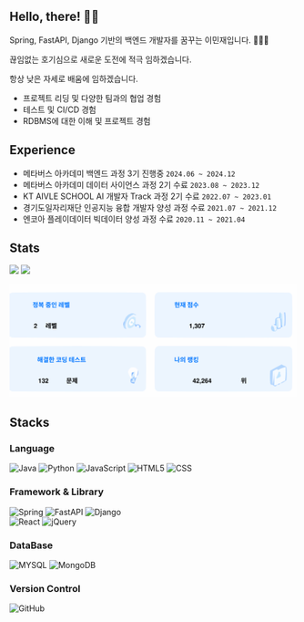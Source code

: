 ## Hello, there! 🖐🏻

Spring, FastAPI, Django 기반의 백엔드 개발자를 꿈꾸는 이민재입니다. 🙋🏻‍♂️

끊임없는 호기심으로 새로운 도전에 적극 임하겠습니다.

항상 낮은 자세로 배움에 임하겠습니다.

- 프로젝트 리딩 및 다양한 팀과의 협업 경험
- 테스트 및 CI/CD 경험
- RDBMS에 대한 이해 및 프로젝트 경험

## Experience

- 메타버스 아카데미 백엔드 과정 3기 진행중 `2024.06 ~ 2024.12`
- 메타버스 아카데미 데이터 사이언스 과정 2기 수료 `2023.08 ~ 2023.12`
- KT AIVLE SCHOOL AI 개발자 Track 과정 2기 수료 `2022.07 ~ 2023.01`
- 경기도일자리재단 인공지능 융합 개발자 양성 과정 수료 `2021.07 ~ 2021.12`
- 엔코아 플레이데이터 빅데이터 양성 과정 수료 `2020.11 ~ 2021.04`

## Stats

<p>
  <img height="120em" src="https://github-readme-stats.vercel.app/api?username=kamillee0918&show_icons=true&bg_color=30,e96443,904e95&title_color=fff&text_color=fff">
  <img height="120em" src="https://github-readme-stats.vercel.app/api/top-langs?username=kamillee0918&layout=compact&bg_color=30,e96443,904e95&title_color=fff&text_color=fff">
</p>

[![Programmers-Rank](https://github.com/kamillee0918/github-programmers-rank/blob/master/lib/result.svg)](https://github.com/kamillee0918/github-programmers-rank)

## Stacks


### Language

![Java](https://img.shields.io/badge/Java-%23ED8B00.svg?style=for-the-badge&logo=openjdk&logoColor=fff)
![Python](https://img.shields.io/badge/python-007396?style=for-the-badge&logo=python&logoColor=fff)
![JavaScript](https://img.shields.io/badge/javascript-%23323330.svg?style=for-the-badge&logo=javascript&logoColor=%23F7DF1E)
![HTML5](https://img.shields.io/badge/html5-E34F26?style=for-the-badge&logo=html5&logoColor=white)
![CSS](https://img.shields.io/badge/css-1572B6?style=for-the-badge&logo=css3&logoColor=white)

### Framework & Library

![Spring](https://img.shields.io/badge/Spring-6DB33F?style=for-the-badge&logo=spring&logoColor=fff)
![FastAPI](https://img.shields.io/badge/FastAPI-005571?style=for-the-badge&logo=fastapi)
![Django](https://img.shields.io/badge/Django-005571?style=for-the-badge&logo=django)
<br>
![React](https://img.shields.io/badge/react-61DAFB?style=for-the-badge&logo=react&logoColor=black)
![jQuery](https://img.shields.io/badge/jquery-0769AD?style=for-the-badge&logo=jquery&logoColor=white)

### DataBase

![MYSQL](https://img.shields.io/badge/mysql-4479A1?style=for-the-badge&logo=mysql&logoColor=white)
![MongoDB](https://img.shields.io/badge/mongodb-005571?style=for-the-badge&logo=mongodb)

### Version Control

![GitHub](https://img.shields.io/badge/github-181717?style=for-the-badge&logo=github&logoColor=white)
